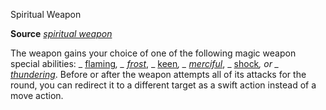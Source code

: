 Spiritual Weapon

**Source** [_spiritual weapon_](spells/spiritualWeapon.md#_spiritual-weapon)

The weapon gains your choice of one of the following magic weapon special abilities: _ [flaming](magicItems/weapons.md#_weapons-flaming)_, _ [frost](magicItems/weapons.md#_weapons-frost)_, _ [keen](magicItems/weapons.md#_weapons-keen)_, _ [merciful](magicItems/weapons.md#_weapons-merciful)_, _ [shock](magicItems/weapons.md#_weapons-shock)_, or _ [thundering](magicItems/weapons.md#_thundering)_. Before or after the weapon attempts all of its attacks for the round, you can redirect it to a different target as a swift action instead of a move action.

